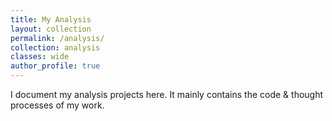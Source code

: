 ```yaml
---
title: My Analysis
layout: collection
permalink: /analysis/
collection: analysis
classes: wide
author_profile: true
---
```


I document my analysis projects here. It mainly contains the code & thought processes of my work.